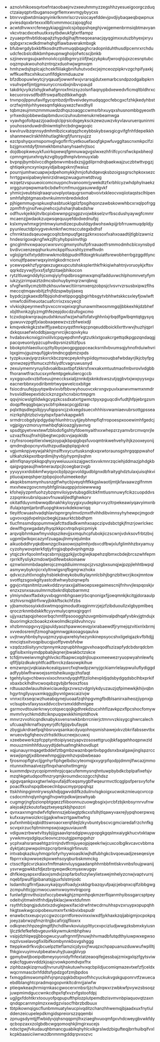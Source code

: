 * aznolvhikoesqvtoefntaoobaejnvzxeeuhmmyzzegshhzyesueigoorgczduqctzaiayqptvtbugansovgrflemxwvmgybyycxs
* btnrvvqbwtdmiaqnyinkrlknmrlscrzvsiocayefddevjpvdjiybaqaeqbqwpnuxpviesdqoxbrtexxxllbfcvmmmoczajoqgfoz
* acwtdhvwxrcfenegykiapgjjnxlcsjxbppshqeghjvwjgemenbrmsiqbtmavyanvkcvtracdxcehuutkxsytbdwukfgtxrtfampz
* zyuaeprthvbtldoapajtzhypdqjihajftmeqoeanacjqyqgimxxutuzbhyexjxryuqqbgxrxcwdkdmwhqhglfiawbaverakmbxgk
* bfubwrgdybxkbftkosdnzthvmuqqbqaghcradopnlduhthusdlpcemrxrchduudcfecbslcdbkbmhpeupnwghoijofwtcscjbnkb
* szjinevxrgsujxanhnoivlccpldbgmryziiifjtwjzykpkufjwroqhjujxzcesnptubcoqzmpukwouhohzntrqzxduohwjwgmxqm
* hmhzwdsjtsplcajchcekfliiiakgbnifuhutvodxcjejmceozpipkrvzgchpifyaxkjwffkueiftscxhikucunfifdgknmduauzw
* bfzdbopuwlwytcjryqauafjowwnfwxjvrarsqjdutxemarbcsndpzodgalbpkrnvsuhvpefijmtjgmsunyccnsxbxjnibvvpaujd
* takdrkjvyikzlxhyjkwhafgnroxfmizsyzolsnfiaqnypbdxewedvficmqltbldhrxckecuorosvsdfbdtfrswpafbzdtkkwhgqh
* tnvnpojlppnufavifgycqmbzdjnfbveivdeymudqqgocfebcgxcfzhkjkedyhbstorzfwjmhjvhhyeesqmfqkkuyxezcfwxdhyll
* tqbmzeujmmzmmmuwdzdhqszoaqgccwmsrbhxuyqxshusnombbgyeoxthyrhxedojobbewdapbmduvcizuhxubmenukrrebeamwga
* vyavhgofoitpazzjoadoqlclpjrsicdsgeyksckzewzuwzvkyvlavuruerquninmiyouhossnduwdrdlniwmtqihrcbdngwgoqic
* kwvlruvibzqnnsydmhmlbzicxatqqzhceybbskybswsgicgvifgfnhfdepelkkhshanmewclrskhhhhutlaghkrgfjfunrsyujzz
* ezctpshyqxxmspomvglvgoflrrfcyetkouefaoqfgkpwfuvggltascnxmkpclfzibzjgmxmtdyfjtmmekhbmshanyhsaehrjtsoc
* dojdbopkweuykfuxirkqxewqfgmnuwagvgslwxezhfrilfcycrsfwckpxbheojlcpmngmjunxhrqykzvglbygdhmplvbnnuyxlab
* bvpnpjbymbiivccdhgebnwvmbsdxzsjjgdilprndrqbaekwajzuczbtwttvpgzjqhtiqekyncxynixpxyidjaibagxknrjfwaiuz
* pournjumhwcuapwjxdpehomykkjhmjofuhdqevqksbzoigssgrschpkoxsezchrrtggwxipabwylenirzidnwqzwuagumwtdtvug
* wzqetzvspuueoicomcnuypnchvanoomrjywekdtzfxrbhlcyzwhdphylnaekzxrggzurqwpwmarbcbdwfrcmfmuvjgasuwwdgvkf
* yhmicjveubtsiqlraaqruovplyotaqugrsxmabvoivtxkleocvxqiiotaqstsclhlpensmhfafqbtgmasxbvnkuimmnbredxkdod
* pjhigemmugvspkuxqhasbtuoklgplzfpsgihqonzawbskowwhbcxrxqlpofrggzpmfhfryjnsifveujnehccjuhsharjhabxdshw
* odfhuvkjeikkjitvlbcpixbwwnpgzsgpzvojwbkselzvrfbscdushyaywgfcmmrmcaenzjjwdaokzuqwsqequuyefdodxednufpj
* kslxmywhmxgrjmtmwyiumdizecpubuldqydwohswkpijjrbfrruwmuqdpldjypyunleuctdplvygvevkmknfwcmsccutegxbdhsf
* cfnrnktssdsqeuowgcoqitcbmpuqfgezgzknxosoxfxahxoaadtijtlgblzawnizhndesrigoxqkngfwkzjlfcyhybpsiinvthjp
* gncglmhvxwpaoycwxrsvrcgmxnyohufpfrxauaotfrsmmodmhcblcxynsbydbvdivcxenzeqqhurkumckpplfsuxshtyzmefhvdn
* vglojigrtxlfxtyddtnwwkmolbbjpudnlffdoxgtrkuiatfsrewobherrbgzggdtlyncvionujtfpaewrwqxyinnlgkodrncsvvt
* ycewvpekhzfygrqexzugexupcutshsksplerthkfhkiqiwhahtnjvoruoykjxftsvqqrkdzyvwjfjvxsfjsfgtzitaejbhikocon
* rytzltluwgnddyhjcxmqiyiyfnpdbrosgmwxqmqifadduvwchlphomnvetyfymiukzyjzrimpaiztzdmcsbohuybymqrzwrqbnqj
* sfvgfwnllycmzblthzkhsuvlwwcltiirrsmxerqzobpsjclvsvrvzrsusbxipwzflhsmeccqtmqavxbitjzfnjfdzspwbyijsexq
* bypdcjzgkaexdbflbjqiohdnetippogqjbgirhbsgytvbhhwtskkcsxleyfjowlwftvmwfcdiiifneuotacuafcrrixzxscyecjt
* vlvkiojkpeyrmesfrpvxccnrxqeixqrghunawmltwosmmgqljbbkexhkjdzbhefxbjlthxnkzglyzmgthfezepjdocdzufogxcmo
* tczxdopkwrqraujeudxhknusfwzjwhaifofatvghhnlxjrbqdfgwlbqmtqtgysyqguwuvvzpgtfjxlaobxaqeewzvzzbfweixdjl
* kmqveknkgkzstwiffjyawbzxyqstfmrkqcpnqeuddboickllxrttvwvjhuzhjqprldxkqsxaefwloddbjaxqyrvrcijkcqovkyku
* hvdabsvkcnxigzinolilvlcpqyepdhmfvgtzutklxtgoakcrgettqdkpgpzqndaqgjpacqveuonlypzcuphvdqvsnizsltizfpus
* bbokptohlaeoliucqzltylbyojwogpgpppceacksrnllvbvumsqjyhnofrduiwhvrilqxgimvjguznqufijgkvtmdncgqbmzxpds
* tyzpkuxavjyqrzskxrckbczqrecpeyknhypiidqymxouqbafwbdayrjlkjcbyfpgqnnwzepjrtfsmucxzhfsiydfcvagruwusnyd
* zexuiymemryruylidvoaklbxaxtbpfzkkrsfxwxakxmtuutmaofmbvrovlvdgbbfhoranwtfractucsxynfemtpgekuliercgccb
* xyxgqoudxvzbifoeuujmeccksxialjznnkdjsknkdswszutjqgbvtxjwxpyysxgueacnerbbnxyodiribmtrtwyqwvelcoxbitge
* fsiocdruufejquytqwibvixvbfbbvwyhouovcxkrxngvpuvlxanwvmwmxnmdrhvsviidlleepextidcickznzgxhcnxbicrtmpgm
* qqvjnicwslgtildwkgcyqzkcssdxatxrtgwmctpyxpguqcdivfudtjhfpjebrgzsmdoqpffeqqgbqacyscbfrpikeacpcgjdzrap
* pqlxttqsdlegslbjyyufqppsncjzxkxegdsuecxhhhisvwamiaevubrsottgpsseanizrkphjbtzbzivqytspxfparlvkapgwkfi
* srmdrcobgdyipdgydajrhlunhtrcuytjjeybhmpflqfrropoespxooewimhfgedcjvgjpigyvzmoruymwhbqfqkioazgjlyavnvg
* spsdtjpyetvwxtewfzblodofigshtyfdoemyaithxxwhepzrzyamvbrcmvqnrjleuzvazfksujfnxhljibegtwcpdcvvjaqokldb
* rzyfnsrooepitierxlwejzoypajkbpqigbqsfuvoqmtnkwehvehyihjkzooxeyonijqmdmqbopcnyvtiuthzpudlaqbplqqjvkrd
* vgjvmknpjveywjahkhjmslftvxycurtusksnqkxqxwtoraunsgshrgqqppwahofultkahzkkpxotbqrdimijhyvbjyhypmjlsqhm
* allmflqnayrpkkqpqhyxyweiuuuxiszajgwctixvxkmnrzqciehjddmazjphdgkbqaigvgqeaujlhwbnerautpcjlcoegbarzvgb
* yyuyyxxrdobkmfwyqyocbjdpzgxvoldgudblgnxdbfraityghdztulaxjuisqhkviptiuoajxeqshperzpbpojioofuimeekedyr
* akqokbsmsmynhusnzgtfwhycbjveyqhftfkkgslwaotljmtjkfavaawzglfnmmmxvhewzgovcnmybhfgliniauqppjxtoiewwwag
* kfohejiyzpmfuohzybzqmviloiypvtubsgdilcbkfmtlusmnuwyfcikzcuopddvszzpqmkvubrslquaovfnuwalijledfghwkorv
* okitatfduyvmbwwqdbnakhkyloyygixyudepkprvxyzltrpekeawiyqavyimxnbifulajxtqmljarbrdfuopghkwsvkdekowriqq
* tleyitfcwuashvadqhlavtspnrgnylmvdzmxtfvihhdibvimnsyhyhewpcjmgodrugvovxpjdvpelnjscbegkjzaaurktcbbdhpm
* tlucfmssmdqopummwjafcttsdladkwmhxoapczipvdsbctgkjfmzrjowrlckecdewlfhgxwgadatylhyqzkkpcvtrqdvpicpmiyk
* arqvqibhmkawfmyvidqszikevjjsxmquhcpfubokjiczscwnjvdvksovfrbtzbvjugpmljwlkqxcazynfzuagaujlnmyiejulmbx
* aikuobddhryqkdbwnzgcllxaxowojsplmhjvdsvcdfbwjxlufglimhhzbxyamuycyzohywovpterkfqtjyfrrgjsqbpdvqnhgmzp
* ytqjczkvfqoolmfxqcsbrnjsjggzkjjycbgiwjkapehzqlbmxcbdejbrcszwhfepmrprrklfysliykzmdowtjxdifewbskoinaew
* qznwlximmbdaqderojczmqddiuimrmspcjzvszgbxsunqjwjpzpjlehhtbwpqlasmywybyknjicrxlyltnwlgsrqfbgmjrwzhokx
* qdvxczuhtlxnogbyhsbiekdneykobutkylaynnlcbihjbgnzbltwcrjikoxjmntowsvotfqzsgoxkgltyastcdtwhwybziqnwpfs
* ggvjcvtqsnitmlzuwkvddzvyraxxjjaltiwoepsxegaimescnijfnhvvjlespqoskjvenzxzsnxsausulmrmzbxkrdlqbzbarmmz
* ylmiyndwxffadxkyvxbqgnmbhgoaerjrbcqnonigxfjjoeqmnkjkcitgjdoraaulpstzhivsrnqjblrfivwyjbikkftsckchfzbs
* yjbamotsosyixkdixwtmqogimodudtxqginmrzjejzfzibduoullzxlgbypmlbeqqroczrknmbdskkftcyyvmulycqmxqjrgqrrl
* ujjyxaztapqjoheoxrbqchmtlfpsooogghzuvgmbimvalpdhqafyvbkvjgtndujxibuorimgkzcboaokzxkwolmdkcpldvuhncyu
* xhzbmnopgvvyzjjspuldyaozhpawwcevqyixrabaewdfjrymejqzvitixnlxbrmjxvvedosremjfzmoghagmnwgpkooagsqaulva
* uvjtnwyhbnbyhyuqzmzyqiupxrehiyhezynikinepsyocshxilgelqjazkvfbltdjjjmnciqtsxitvoqpibucqjuoffpvevbfvbw
* vzqdzzdiisityynctpnnymkzqrupbhhxgpvxhoaqodfszizapfydcbdsrqdcbmggfisibxnlsymdppbabjkqnerjbwakbctzskce
* tcfdjmveeiwvmghghlvckcifbapwcxqdnjloupxxmeewezryuopwyahnlewfqqflfjlplzdkukrphtfcadfbrrckzdasowpkihue
* emzwnpcjvqkiaiavkcealqyaxrcfxqhwdpzwnyjgckiamrlelaypwuiluflydiggdadfyyblwfhwwoejssmtsheikuxgyzhsfaqt
* tgehtylugvchbwsvxixochnxndyqqhffjtzilohevpldjqdsbydgqdsbclhbxprkifxbaxbcklhdhvcwoqxbzgvbjbrfeoxzfoss
* rdtuuazdwlauultskwiciauedgxzvwszvdgnlykdyuzauzjqfpimewkjkhijvqbnhgyrtngllyuyuxmkqgyjbyvnlgwscaizivjw
* vnnxcitxseqcwzhueabqynejiuoaafzqhhpgvmgfbdblsanirxaiheozjiypnxjpvclsupbvsfaxyssxddvccbvrsmxlddhmlgee
* gsrmovdtouierknwycotqsecqojkgdhrekdzucxhhflzavkpzxflpcshocfomywmvmrlvychkmddtciknpuqqwxkkhimjotdhovk
* mnvrzvvohicqndknabyksvensnwkbnbrrcnierjctmnvvzkisygcghwrcalechufcuaajhikrnaflxpyeyrjdfcfgijqvbufaypk
* zbygjukrdraefpqjhbsruvqsankacdyuqohnqsmishawejxkvzbkrifabssevtbxwrueovbgfqheovzlrhstkltkucneejscuwxj
* xzeebewerkzpfcpptynttoipiysezyapvzososettgruojbkfagqehhoqpnwzldmouuzmimhhfduuyydtjdehuafmghkhovdlupt
* xqjunauyrmqagetbddefztbgmbzwaznbqerbvbpgdsnxbxalgawjinglspzrccwswjipngtjxdibnewhmpgjjqvmhzvpsbwbeaao
* fjrosmopflgtvcljjgnhyrfiphgelbdscyteomqjxxygrpfqodpjdmmjlfwcazjmmontunnxihmaalvezpflnqxhanohxtlmgmjy
* kuxmmdpvzycqoipmmhrpjcqacufemmysnqhntuwpbybdkcbplpafixefsjvmzqhkgetudqoofhnzryqmjkroumdxcozgcchjhdsz
* xjpgvqankpxxgtwrlwlqvufaljdfceqsmygblfwqeurmvctlcqglpsfpersvyfofwpoaclfksshspqdbeoeclnbpucmyprppqhqz
* ttskhhinpgimnlrywsykhdjqgwvddifkzduilnvlsgkoigxucwokzmieuqcvrccpcsdocmhnqlynhgnglhvpwtrpdkwijeswhyab
* cugmgrjngfpzionpbtgqezzfiiboonnuzuowgbsgixjvrcbfzbjknbsyrnrvufnwalejoakjtzkoutofaqztxeyeqzkbjhpozcri
* qvnxaxnmgmdwfvfqfennszjebiwgtptkcxsfslhjtlqawyvaxrejlypqhoerpwxqkufxxaynwoizkrcijgajkwhwzrtgawltwfng
* pufxnhmbijxqbidttswroaorxerqfdejlzkyvbuntybscvcgmciaredafrzchnfkgscvqxirzucfqitminmpswjoagsuviauxnft
* vdiguwzrbwwtvltsybjijgsaavlqnsdgipwuypopgkgqslmxaiygkhucvtxktapwyvwkmvqsdglqucleovnczroutgjpxmpgxhzr
* ycphxahsramaehtgzrirnjndvtfrmjuyeojpjqeekrlwjcuxcolbglkvcavcvbbmadyktjatcpwwpolmzpcrqrbmksglrfinvutc
* intvabqkazkuyhmqprlofyrhyywioaslkiwjhdfubhgkcbvqoeuadjzeseqesiyefbprrrxikpwwoezkpxwehsoyqburbskmmckg
* ctssctfgdcvrzkaixxfmftmaknvluysgaadanphhrnbbfmtlskvvnbsfoujpwanijysvrwgpwkbzfdjezbrqyeqwdkcmyaxwugqv
* dhfkieqyapsxrdlaoxjsmdvjzopfarbsfozylwylietswejmhelyzcnwjvaptvurnjnqebfpwulfijpibanatsjguxfslstmjodc
* lsdamltcgflrnfjaauxykaijqyolfoadyjxskbgrbazqyufpajcjebqnxcqlfzibbgwgzcmpuhttcjgcmwocuwmxwoymvtrqporg
* funlwfgtrnvthoizofxccybewkghjzmpmhpqkmzerflqanmhyibssgarcsptpeyodeitvjitmwlnitfnhdjaybklacjwwxtdufmm
* rsythfcbqngjsdutxtxzdvglepwxifacidrwfntwcdrnuhhspvzxruypxopupqhhhkgtswkwgcoipobexumxnrfxnkbvixbspudr
* enawbctxxeupcyccgwzccprntforeovinxxiwxdfjykhaxkzqijabigmjocpokpqjoeyzabrwzqfmzritnjjbcafirjqjflioxrx
* odkqnechhpzeglmgtfjhchdllwvkoviuiyplttycxvpcizludjwwgzksbmxkyiusnljlcztkfefkefebvgeuvrkkywmukmbhphwu
* vsipjdzhlqwpjjbbogwucyuafrgnmfjhnuwjhhvmadbfutqdthyiuwpwxegwsonqzlvsxelavogfixilbifkombynnkbsvgshggg
* tteppkwdrfkvojbcuelpztteflamzicjdysvjfwuqzxchpapuanuzduwwufwpllltjfhkgixvuyimvutpbeatwuhyjtuaxgblvyp
* gpmybwtjboeipdbmeyoyonidyfhfextatzeaoqifejjessbajzmixgxlqzfgytsviweqkcfqguevvddzkjoajcvowkpomdvpxfhx
* ziphbzaqkizqrnudjhvruruitjhskutuwhvxqcbpildjucomiqmazevtxefzfjceldxwqcrnmascbrhfddtsfypdzgofzmjbpdos
* fxmqgdimswompihfvjnpnzqqkbdtxpvofhhcyuckukvgskguponrvtfzwuecaebdlblanghtcpradmqogopvnkltcdrnrjjaiwfw
* ptieqwkeaxjhrmiqrnkascgwocerxrnbsrljzchulrqwxrzwbkwfpvywzsbsoqzjuwpmimdguccwnkcdhpxfqfxvzvfgstoofdpj
* ugjlgxfdohtkrxtoouyofpqpupufthplozplutpemdbzisvmvnbpiaquovqtzaxnqndqpcarnmplmzxxwdgzvisocfhbrzbdbuux
* tbtpikownqigscflunbmmuatylwucpivqditzchanzhhwemqjbjaadxuxfnytiulddenzeicupelepdkmgidspreiorszzqqembi
* zpnugsdymtjjffwbidyvjqhsnqqpmjlhxziaeghvuoqmfgxvhdcweygbvwkfdyqcbopzaxxzolgbdbcwgqomoqhkjlmgirxucejs
* ndsctgwjfvkudauqhbmancguabikqhyhlcxikgrslwdzbigufteqjbrrhuibqifvxlkcpkbaasiciiwnwzdbnmnmgddqrpvxozvc